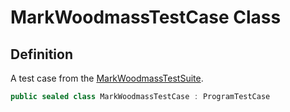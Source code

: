 # MarkWoodmassTestCase Class
## Definition

A test case from the [MarkWoodmassTestSuite](MrKWatkins.EmulatorTestSuites.Z80.Program.MarkWoodmass.MarkWoodmassTestSuite.md).

```c#
public sealed class MarkWoodmassTestCase : ProgramTestCase
```

